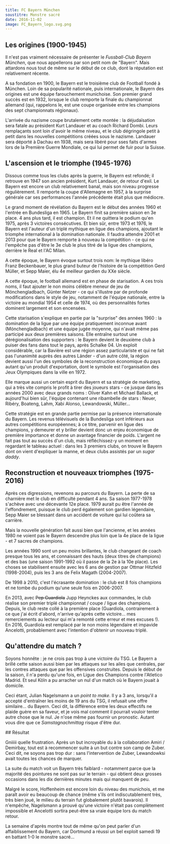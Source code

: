 ```yaml
---
title: FC Bayern München
soustitre: Monstre sacré
date: 2016-11-02
image: FC_Bayern_logo.svg.png
---
```


## Les origines (1900-1945)

Il n'est pas vraiment nécessaire de présenter le *Fussball-Club Bayern München*,
que nous appellerons par son petit nom de "Bayern". Mais attardons nous tout de
même sur le début de ce club, dont la réputation est relativement récente.

A sa fondation en 1900, le Bayern est le troisième club de Football fondé à
München. Loin de sa popularité nationale, puis internationale, le Bayern des
origines est une équipe farouchement munichoise. Son premier grand succès est en
1932, lorsque le club remporte la finale du championnat allemand (qui, rappelons
le, est une coupe organisée entre les champions des sept championnats
régionaux).

L'arrivée du nazisme coupe brutalement cette montée : la déjudaïsation sera
fatale au président Kurt Landauer et au coach Richard Dombi. Leurs remplaçants
sont loin d'avoir le même niveau, et le club dégringole petit à petit dans les
nouvelles compétitions créées sous le nazisme. Landauer sera déporté à Dachau en
1938, mais sera libéré pour sses faits d'armes lors de la Première Guerre
Mondiale, ce qui lui permet de fuir pour la Suisse.

## L'ascension et le triomphe (1945-1976)

Dissous comme tous les clubs après la guerre, le Bayern est refondé; il retrouve
en 1947 son ancien président, Kurt Landauer, de retour d'exil. Le Bayern est
encore un club relativement banal, mais son niveau progresse régulièrement. Il
remporte la coupe d'Allemagne en 1957, à la surprise générale car ses
performances l'année précédente était plus que médiocre.

Le grand moment de révélation du Bayern est le début des années 1960 et l'entrée
en Bundesliga en 1965. Le Bayern finit sa première saison en 3e place. 4 ans
plus tard, il est champion. Et il ne quittera le podium qu'en 1975, après 3
victoires consécutives. Et bien sûr, entre 1973 et 1976, le Bayern est l'auteur
d'un triplé mythique en ligue des champions, ajoutant le triomphe international
à la domination nationale. Il faudra attendre 2001 et 2013 pour que le Bayern
remporte à nouveau la compétition - ce qui ne l'empêche pas d'être le 3e club le
plus titré de la ligue des champions, derrière le Real et l'AC Milan.

A cette époque, le Bayern évoque surtout trois nom: le
mythique libéro Franz Beckenbauer, le plus grand buteur de l'histoire de la
compétition Gerd Müller, et Sepp Maier, élu 4e meilleur gardien du XXe siècle.

A cette époque, le football allemand est en phase de starisation. A ces trois
noms, il faut ajouter le non moins célèbre meneur de jeu de Mönchengladbach,
Günter Netzer - ce qui s'illustre par de profonde modifications dans le style de
jeu, notamment de l'équipe nationale, entre la victoire au mondial 1954 et celle
de 1974, où des personnalités fortes dominent largement et son encensées.

Cette starisation s'explique en partie par la "surprise" des années 1960 : la
domination de la ligue par une équipe pratiquement inconnue avant
(Mönchengladbach) et une équipe jugée moyenne, qui n'avait même pas participé
aux deux premières saisons. Elle entraîne surtout une dérégionalisation des
supporters : le Bayern devient le deuxième club à puiser des fans dans tout le
pays, après Schalke 04. Un exploit considérable, car la Bavière est une région
assez particulariste et qui ne fait pas l'unanimité auprès des autres Länder -
d'un autre côté, la région devient aussi l'un des symboles de la reconstruction
économique du pays autant qu'un produit d'exportation, dont le symbole est
l'organisation des Jeux Olympiques dans la ville en 1972.

Elle marque aussi un certain esprit du Bayern et sa stratégie de marketing, qui
a très vite compris le profit à tirer des joueurs stars - ce jusque dans les
années 2000 avec deux grands noms : Oliver Kahn et Michael Ballack, et
aujourd'hui bien sûr, l'équipe contenant une ribambelle de stars : Neuer,
Ribéry, Boateng, Lahm, Xabi Alonso, Lewandowski, Müller...

Cette stratégie est en grande partie permise par la présence internationale du
Bayern. Les revenus télévisuels de la Bundesliga sont inférieurs aux autres
compétitions européennes; à ce titre, parvenir en ligue des champions, y
demeurer et y briller devient donc un enjeu économique de première importance et
donne un avantage financier de poids. L'argent ne fait pas tout au succès d'un
club, mais réfléchissez-y un moment en regardant le tableau actuel : dans les 3
premiers clubs, on trouve le Bayern dont on vient d'expliquer la manne, et deux
clubs assistés par un *sugar daddy*.

## Reconstruction et nouveaux triomphes (1975-2016)

Après ces digressions, revenons au parcours du Bayern. La perte de sa charnière
met le club en difficulté pendant 4 ans. Sa saison 1977-1978 s'achève avec une
décevante 12e place. 1979 aurait pu être l'année de l'effondrement, puisque le
club perd également son gardien légendaire, Sepp Maier se blessant dans un
accident de voiture qui lui coûtera sa carrière.

Mais la nouvelle génération fait aussi bien que l'ancienne, et les années 1980
ne voient pas le Bayern descendre plus loin que la 4e place de la ligue - et 7
sacres de champions.

Les années 1990 sont un peu moins brillantes, le club changeant de coach presque
tous les ans, et connaissant des hauts (deux titres de champions) et des bas
(une saison 1991-1992 où il passe de la 2e à la 10e place). Les choses se
stabilisent ensuite avec les 6 ans de gestion par Ottmar Hitzfeld (1998-2004),
puis les 3 ans de Felix Magath (2004-2007).

De 1998 à 2010, c'est l'écrasante domination : le club est 8 fois champions
et ne tombe du podium qu'une seule fois en 2006-2007.

En 2013, avec ~~Pep Guardiola~~ Jupp Heynckes aux commandes, le club réalise
son premier triplé championnat / coupe / ligue des champions. Depuis, le club
reste collé à la première place (Guardiola, contrairement à ce que j'ai écrit
d'abord, n'arrive qu'après cette victoire... mes remerciements au lecteur qui
m'a remonté cette erreur et mes excuses !). En 2016, Guardiola est remplacé par
le non moins légendaire et impavide Ancelotti, probablement avec l'intention
d'obtenir un nouveau triplé.

## Qu'attendre du match ?

Soyons honnête : je ne crois pas trop à une victoire du TSG. Le Bayern a brillé
cette saison aussi bien par les attaques sur les ailes que centrales, par les
contres attaques que par les offensives construites. Depuis le début de la
saison, il n'a perdu qu'une fois, en Ligue des Champions contre l'Atletico
Madrid. Et seul Köln a pu arracher un nul d'un match où le Bayern jouait à
domicile.

Ceci étant, Julian Nagelsmann a un *point to make*. Il y a 3 ans, lorsqu'il a
accepté d'entraîner les moins de 19 ans du TSG, il refusait une offre
similaire... du Bayern. Ceci dit, la différence entre les deux effectifs ne
plaide guère en sa faveur, et je vois mal comment il pourrait vouloir tenter
autre chose que le nul. Je n'ose même pas fournir un pronostic. Autant vous dire
que ce *Samstagnachmittag* risque d'être dur.

## Résultat

Gniiiii quelle frustration. Après un but incroyable du à la collaboration Amiri
/ Demirbay, tout est à recommencer suite à un but contre son camp de Zuber.
Ceci dit, ne soyons pas trop dur : sans l'intervention de Zuber, Lewandowksi
avait toutes les chances de marquer.

La suite du match voit un Bayern très faiblard - notamment parce que la
majorité des pointures ne sont pas sur le terrain - qui obtient deux grosses
occasions dans les dix dernières minutes mais qui manquent de peu.

Malgré le score, Hoffenheim est encore loin du niveau des munichois, et me
paraît avoir eu beaucoup de chance (même s'ils ont indiscutablement très, très
bien joué, le milieu du terrain fut globalement plutôt bavarois). Il n'empêche,
Nagelsmann a prouvé qu'une victoire n'était pas complètement impossible et
Ancelotti sortira peut-être sa vraie équipe lors du match retour.

La semaine d'après montre tout de même qu'on peut parler d'un affaiblissement
du Bayern, car Dortmund a réussi un bel exploit samedi 19 en battant 1-0 le
monstre sacré...
